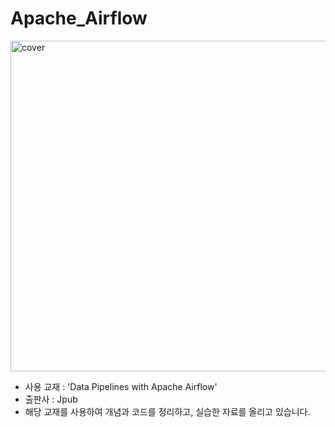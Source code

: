 # Apache_Airflow

<img width="529" alt="cover" src="https://user-images.githubusercontent.com/8121792/149867441-c538fd39-fb84-4f60-b3e7-52f2611ae81e.png">

- 사용 교재 : 'Data Pipelines with Apache Airflow'
- 출판사 : Jpub
- 해당 교재를 사용하여 개념과 코드를 정리하고, 실습한 자료를 올리고 있습니다.

<br/>
